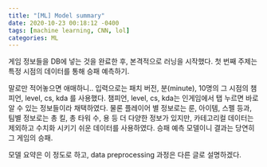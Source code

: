 ```yaml
---
title: "[ML] Model summary"
date: 2020-10-23 00:18:12 -0400
tags: [machine learning, CNN, lol]
categories: ML
---
```


게임 정보들을 DB에 넣는 것을 완료한 후, 본격적으로 러닝을 시작했다.
첫 번째 주제는 특정 시점의 데이터를 통해 승패 예측하기.

말로만 적어놓으면 애매하니..
입력으로는 패치 버전, 분(minute), 10명의 그 시점의 챔피언, level, cs, kda 를 사용했다.
챔피언, level, cs, kda는 인게임에서 탭 누르면 바로 알 수 있는 정보들이라 채택하였다.
물론 플레이어 별 정보로는 룬, 아이템, 스펠 등과, 팀별 정보로는 총 킬, 총 타워 수, 용 등 더 다양한 정보가 있지만,
카테고리컬 데이터는 제외하고 수치화 시키기 쉬운 데이터를 사용하였다.
승패 예측 모델이니 결과는 당연히 그 게임의 승패.

모델 요약은 이 정도로 하고, data preprocessing 과정은 다른 글로 설명하겠다.
